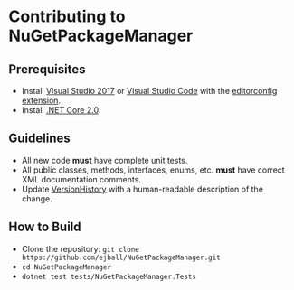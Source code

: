 # Contributing to NuGetPackageManager

## Prerequisites

* Install [Visual Studio 2017](https://www.visualstudio.com/downloads/) or [Visual Studio Code](https://code.visualstudio.com/) with the [editorconfig extension](https://github.com/editorconfig/editorconfig-vscode).
* Install [.NET Core 2.0](https://www.microsoft.com/net/core).

## Guidelines

* All new code **must** have complete unit tests.
* All public classes, methods, interfaces, enums, etc. **must** have correct XML documentation comments.
* Update [VersionHistory](VersionHistory.md) with a human-readable description of the change.

## How to Build

* Clone the repository: `git clone https://github.com/ejball/NuGetPackageManager.git`
* `cd NuGetPackageManager`
* `dotnet test tests/NuGetPackageManager.Tests`
